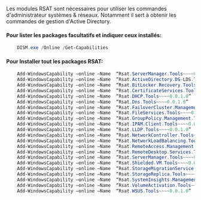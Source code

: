 Les modules RSAT sont nécessaires pour utiliser les commandes d'administrateur systèmes & réseaux. Notamment il sert à obtenir les commandes de gestion d'Active Directory.

#### Pour lister les packages facultatifs et indiquer ceux installés:

```powershell
	DISM.exe /Online /Get-Capabilities
```


#### Pour Installer tout les packages RSAT:

```powershell
	Add-WindowsCapability –online –Name  “Rsat.ServerManager.Tools~~~~0.0.1.0”
	Add-WindowsCapability –online –Name  “Rsat.ActiveDirectory.DS-LDS.Tools~~~~0.0.1.0”
	Add-WindowsCapability –online –Name  “Rsat.BitLocker.Recovery.Tools~~~~0.0.1.0”
	Add-WindowsCapability –online –Name  “Rsat.CertificateServices.Tools~~~~0.0.1.0”
	Add-WindowsCapability –online –Name  “Rsat.DHCP.Tools~~~~0.0.1.0”
	Add-WindowsCapability –online –Name  “Rsat.Dns.Tools~~~~0.0.1.0”
	Add-WindowsCapability –online –Name  “Rsat.FailoverCluster.Management.Tools~~~~0.0.1.0”
	Add-WindowsCapability –online –Name  “Rsat.FileServices.Tools~~~~0.0.1.0”
	Add-WindowsCapability –online –Name  “Rsat.GroupPolicy.Management.Tools~~~~0.0.1.0”
	Add-WindowsCapability –online –Name  “Rsat.IPAM.Client.Tools~~~~0.0.1.0”
	Add-WindowsCapability –online –Name  “Rsat.LLDP.Tools~~~~0.0.1.0”
	Add-WindowsCapability –online –Name  “Rsat.NetworkController.Tools~~~~0.0.1.0”
	Add-WindowsCapability –online –Name  “Rsat.NetworkLoadBalancing.Tools~~~~0.0.1.0”
	Add-WindowsCapability –online –Name  “Rsat.RemoteAccess.Management.Tools~~~~0.0.1.0”
	Add-WindowsCapability –online –Name  “Rsat.RemoteDesktop.Services.Tools~~~~0.0.1.0”
	Add-WindowsCapability –online –Name  “Rsat.ServerManager.Tools~~~~0.0.1.0”
	Add-WindowsCapability –online –Name  “Rsat.Shielded.VM.Tools~~~~0.0.1.0”
	Add-WindowsCapability –online –Name  “Rsat.StorageMigrationService.Management.Tools~~~~0.0.1.0”
	Add-WindowsCapability –online –Name  “Rsat.StorageReplica.Tools~~~~0.0.1.0”
	Add-WindowsCapability –online –Name  “Rsat.SystemInsights.Management.Tools~~~~0.0.1.0”
	Add-WindowsCapability –online –Name  “Rsat.VolumeActivation.Tools~~~~0.0.1.0”
	Add-WindowsCapability –online –Name  “Rsat.WSUS.Tools~~~~0.0.1.0”
```
